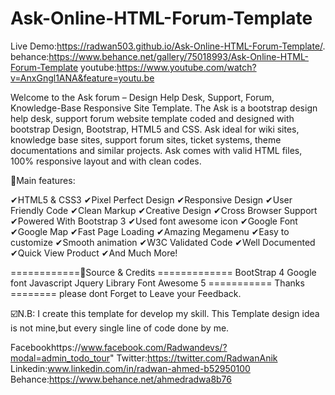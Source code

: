 # Ask-Online-HTML-Forum-Template

Live Demo:https://radwan503.github.io/Ask-Online-HTML-Forum-Template/.
behance:https://www.behance.net/gallery/75018993/Ask-Online-HTML-Forum-Template
youtube:https://www.youtube.com/watch?v=AnxGngl1ANA&feature=youtu.be

Welcome to the Ask forum –  Design Help Desk, Support, Forum, Knowledge-Base Responsive Site Template. The Ask is a bootstrap design help desk, support forum website template coded and designed with bootstrap Design, Bootstrap, HTML5 and CSS. Ask ideal for wiki sites, knowledge base sites, support forum sites, ticket systems, theme documentations and similar projects. Ask comes with valid HTML files, 100% responsive layout and with clean codes.

📌Main features:

✔HTML5 & CSS3 
✔Pixel Perfect Design 
✔Responsive Design 
✔User Friendly Code 
✔Clean Markup 
✔Creative Design 
✔Cross Browser Support 
✔Powered With Bootstrap 3 
✔Used font awesome icon 
✔Google Font 
✔Google Map 
✔Fast Page Loading 
✔Amazing Megamenu 
✔Easy to customize 
✔Smooth animation 
✔W3C Validated Code 
✔Well Documented 
✔Quick View Product 
✔And Much More!

============📌Source & Credits ============= 
BootStrap 4 
Google font 
Javascript 
Jquery Library
Font Awesome 5
  =========== Thanks ======== please dont Forget to Leave your Feedback.

☑️N.B: I create this template for develop my skill. This Template design idea is not mine,but every single line of code done by me.

Facebookhttps://www.facebook.com/Radwandevs/?modal=admin_todo_tour"
Twitter:https://twitter.com/RadwanAnik 
Linkedin:www.linkedin.com/in/radwan-ahmed-b52950100
Behance:https://www.behance.net/ahmedradwa8b76
    
